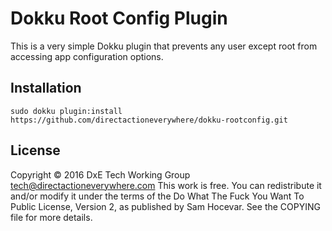 Dokku Root Config Plugin
========================
This is a very simple Dokku plugin that prevents any user except root from accessing app configuration options.

Installation
------------

    sudo dokku plugin:install https://github.com/directactioneverywhere/dokku-rootconfig.git

License
-------
Copyright © 2016 DxE Tech Working Group <tech@directactioneverywhere.com>
This work is free. You can redistribute it and/or modify it under the
terms of the Do What The Fuck You Want To Public License, Version 2,
as published by Sam Hocevar. See the COPYING file for more details.
